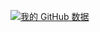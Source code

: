 [![我的 GitHub 数据](https://github-readme-stats.vercel.app/api?username=AaronChengHao&show_icons=true&theme=radical)](https://github.com/AaronChengHao/AaronChengHao)
